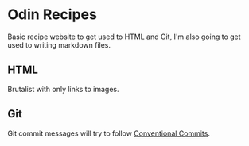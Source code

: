 # Odin Recipes
Basic recipe website to get used to HTML and Git, I'm also going to get used to writing markdown files.

## HTML
Brutalist with only links to images.

## Git
Git commit messages will try to follow [Conventional Commits](https://www.conventionalcommits.org/en/v1.0.0/).